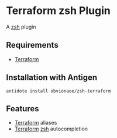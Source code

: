 # Terraform zsh Plugin
A [zsh](https://www.zsh.org/) plugin


## Requirements

- [Terraform](https://github.com/hashicorp/terraform)

## Installation with Antigen

```console
antidote install obvionaoe/zsh-terraform
```

## Features

- [Terraform](https://github.com/hashicorp/terraform) aliases
- [Terraform](https://github.com/hashicorp/terraform) [zsh](https://www.zsh.org/) autocompletion

